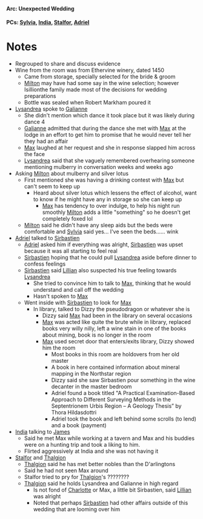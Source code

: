 #### Arc: Unexpected Wedding
#### PCs: [Sylvia](PCs/Past/Sylvia.md), [India](PCs/Current/India.md), [Stalfor](PCs/Current/Stalfor.md), [Adriel](PCs/Past/Adriel.md)

# Notes

- Regrouped to share and discuss evidence
- Wine from the room was from Ethervine winery, dated 1450
	- Came from storage, specially selected for the bride & groom
	- [Milton](NPCs/Living/Milton.md) may have had some say in the wine selection; however Isillionthe family made most of the decisions for wedding preparations
	- Bottle was sealed when Robert Markham poured it
- [Lysandrea](NPCs/Living/Lysandrea.md) spoke to [Galianne](NPCs/Living/Galianne.md)
	- She didn't mention which dance it took place but it was likely during dance 4
	- [Galianne](NPCs/Living/Galianne.md) admitted that during the dance she met with [Max](NPCs/Deceased/Max.md) at the lodge in an effort to get him to promise that he would never tell her they had an affair
	- [Max](NPCs/Deceased/Max.md) laughed at her request and she in response slapped him across the face
	- [Lysandrea](NPCs/Living/Lysandrea.md) said that she vaguely remembered overhearing someone mentioning mulberry in conversation weeks and weeks ago
- Asking [Milton](NPCs/Living/Milton.md) about mulberry and silver lotus
	- First mentioned she was having a drinking contest with [Max](NPCs/Deceased/Max.md) but can't seem to keep up
		- Heard about silver lotus which lessens the effect of alcohol, want to know if he might have any in storage so she can keep up
			- [Max](NPCs/Deceased/Max.md) has tendency to over indulge, to help his night run smoothly [Milton](NPCs/Living/Milton.md) adds a little "something" so he doesn't get completely foxed lol
	- [Milton](NPCs/Living/Milton.md) said he didn't have any sleep aids but the beds were comfortable and [Sylvia](PCs/Past/Sylvia.md) said yes... I've seen the beds...… wink
- [Adriel](PCs/Past/Adriel.md) talked to [Sirbastien](NPCs/Living/Sirbastien.md)
	- [Adriel](PCs/Past/Adriel.md) asked him if everything was alright, [Sirbastien](NPCs/Living/Sirbastien.md) was upset because it was all starting to feel real
	- [Sirbastien](NPCs/Living/Sirbastien.md) hoping that he could pull [Lysandrea](NPCs/Living/Lysandrea.md) aside before dinner to confess feelings
	- [Sirbastien](NPCs/Living/Sirbastien.md) said [Lillian](NPCs/Living/Lillian.md) also suspected his true feeling towards [Lysandrea](NPCs/Living/Lysandrea.md)
		- She tried to convince him to talk to [Max](NPCs/Deceased/Max.md), thinking that he would understand and call off the wedding
		- Hasn't spoken to [Max](NPCs/Deceased/Max.md)
	- Went inside with [Sirbastien](NPCs/Living/Sirbastien.md) to look for [Max](NPCs/Deceased/Max.md)
		- In library, talked to Dizzy the pseudodragon or whatever she is
			- Dizzy said [Max](NPCs/Deceased/Max.md) had been in the library on several occasions
			- [Max](NPCs/Deceased/Max.md) was acted like quite the brute while in library, replaced books very willy nilly, left a wine stain in one of the books about mining, book is no longer in the room
			- [Max](NPCs/Deceased/Max.md) used secret door that enters/exits library, Dizzy showed him the room
				- Most books in this room are holdovers from her old master
				- A book in here contained information about mineral mapping in the Northstar region
				- Dizzy said she saw Sirbastien pour something in the wine decanter in the master bedroom
				- Adriel found a book titled "A Practical Examination-Based Approach to Different Surveying Methods in the Septentrionem Urbis Region – A Geology Thesis” by Thora Hildasdottri
				- Adriel took the book and left behind some scrolls (to lend) and a book (payment)
- [India](PCs/Current/India.md) talking to [James](NPCs/Living/James.md)
	- Said he met Max while working at a tavern and Max and his buddies were on a hunting trip and took a liking to him.
	- Flirted aggressively at India and she was not having it
- [Stalfor](PCs/Current/Stalfor.md) and [Thalgion](NPCs/Deceased/Thalgion.md)
	- [Thalgion](NPCs/Deceased/Thalgion.md) said he has met better nobles than the D'arlingtons
	- Said he had not seen Max around
	- Stalfor tried to pry for [Thalgion](NPCs/Deceased/Thalgion.md)'s ????????
	- [Thalgion](NPCs/Deceased/Thalgion.md) said he holds Lysandrea and Galianne in high regard
		- Is not fond of [Charlotte](NPCs/Living/Charlotte.md) or Max, a little bit Sirbastien, said [Lillian](NPCs/Living/Lillian.md) was alright
		- Noted that perhaps [Sirbastien](NPCs/Living/Sirbastien.md) had other affairs outside of this wedding that are looming over him